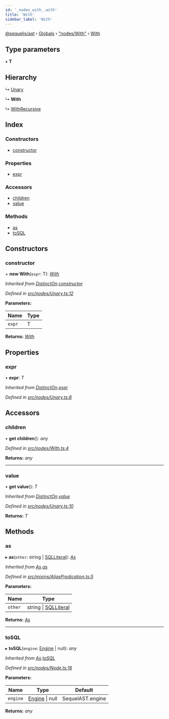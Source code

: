 ```yaml
---
id: '_nodes_with_.with'
title: 'With'
sidebar_label: 'With'
---
```


[@sequeljs/ast](../index.md) › [Globals](../globals.md) ›
["nodes/With"](../modules/_nodes_with_.md) › [With](_nodes_with_.with.md)

## Type parameters

▪ **T**

## Hierarchy

↳ [Unary](_nodes_unary_.unary.md)

↳ **With**

↳ [WithRecursive](_nodes_withrecursive_.withrecursive.md)

## Index

### Constructors

- [constructor](_nodes_with_.with.md#constructor)

### Properties

- [expr](_nodes_with_.with.md#expr)

### Accessors

- [children](_nodes_with_.with.md#children)
- [value](_nodes_with_.with.md#value)

### Methods

- [as](_nodes_with_.with.md#as)
- [toSQL](_nodes_with_.with.md#tosql)

## Constructors

### constructor

\+ **new With**(`expr`: T): _[With](_nodes_with_.with.md)_

_Inherited from
[DistinctOn](_nodes_distincton_.distincton.md).[constructor](_nodes_distincton_.distincton.md#constructor)_

_Defined in
[src/nodes/Unary.ts:12](https://github.com/sequeljs/ast/blob/aa0ef0f/src/nodes/Unary.ts#L12)_

**Parameters:**

| Name   | Type |
| ------ | ---- |
| `expr` | T    |

**Returns:** _[With](_nodes_with_.with.md)_

## Properties

### expr

• **expr**: _T_

_Inherited from
[DistinctOn](_nodes_distincton_.distincton.md).[expr](_nodes_distincton_.distincton.md#expr)_

_Defined in
[src/nodes/Unary.ts:8](https://github.com/sequeljs/ast/blob/aa0ef0f/src/nodes/Unary.ts#L8)_

## Accessors

### children

• **get children**(): _any_

_Defined in
[src/nodes/With.ts:4](https://github.com/sequeljs/ast/blob/aa0ef0f/src/nodes/With.ts#L4)_

**Returns:** _any_

---

### value

• **get value**(): _T_

_Inherited from
[DistinctOn](_nodes_distincton_.distincton.md).[value](_nodes_distincton_.distincton.md#value)_

_Defined in
[src/nodes/Unary.ts:10](https://github.com/sequeljs/ast/blob/aa0ef0f/src/nodes/Unary.ts#L10)_

**Returns:** _T_

## Methods

### as

▸ **as**(`other`: string | [SQLLiteral](_nodes_sqlliteral_.sqlliteral.md)):
_[As](_nodes_as_.as.md)_

_Inherited from [As](_nodes_as_.as.md).[as](_nodes_as_.as.md#as)_

_Defined in
[src/mixins/AliasPredication.ts:5](https://github.com/sequeljs/ast/blob/aa0ef0f/src/mixins/AliasPredication.ts#L5)_

**Parameters:**

| Name    | Type                                                         |
| ------- | ------------------------------------------------------------ |
| `other` | string &#124; [SQLLiteral](_nodes_sqlliteral_.sqlliteral.md) |

**Returns:** _[As](_nodes_as_.as.md)_

---

### toSQL

▸ **toSQL**(`engine`: [Engine](../interfaces/_interfaces_engine_.engine.md) |
null): _any_

_Inherited from [As](_nodes_as_.as.md).[toSQL](_nodes_as_.as.md#tosql)_

_Defined in
[src/nodes/Node.ts:16](https://github.com/sequeljs/ast/blob/aa0ef0f/src/nodes/Node.ts#L16)_

**Parameters:**

| Name     | Type                                                              | Default          |
| -------- | ----------------------------------------------------------------- | ---------------- |
| `engine` | [Engine](../interfaces/_interfaces_engine_.engine.md) &#124; null | SequelAST.engine |

**Returns:** _any_
